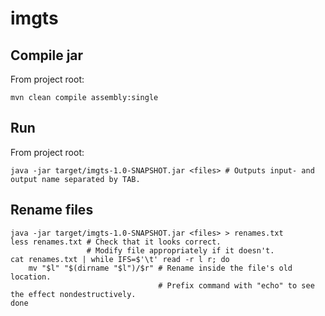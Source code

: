 imgts
=====

Compile jar
-----------

From project root:
```
mvn clean compile assembly:single
```

Run
---

From project root:
```
java -jar target/imgts-1.0-SNAPSHOT.jar <files> # Outputs input- and output name separated by TAB.
```

Rename files
------------
```
java -jar target/imgts-1.0-SNAPSHOT.jar <files> > renames.txt
less renames.txt # Check that it looks correct.
                 # Modify file appropriately if it doesn't.
cat renames.txt | while IFS=$'\t' read -r l r; do
    mv "$l" "$(dirname "$l")/$r" # Rename inside the file's old location.
                                 # Prefix command with "echo" to see the effect nondestructively.
done
```
